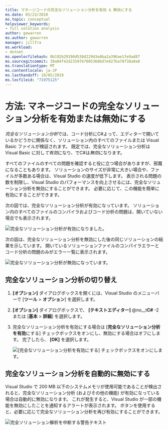 ```yaml
---
title: マネージコードの完全なソリューション分析を有効 & 無効にする
ms.date: 03/23/2018
ms.topic: conceptual
helpviewer_keywords:
- full solution analysis
author: gewarren
ms.author: gewarren
manager: jillfra
ms.workload:
- dotnet
ms.openlocfilehash: 0b192b29190d530d22943e8ba2a396ae1fe9ad87
ms.sourcegitcommit: 39a04f42d23597b70053686d7e927ba78f38a9a8
ms.translationtype: MT
ms.contentlocale: ja-JP
ms.lasthandoff: 10/05/2019
ms.locfileid: "71975125"
---
```

# <a name="how-to-enable-and-disable-full-solution-analysis-for-managed-code"></a>方法: マネージコードの完全なソリューション分析を有効または無効にする

*完全なソリューション分析*では、コード分析にC#よって、エディターで開いているかどうかに関係なく、ソリューション内のすべてのファイルまたは Visual Basic ファイルが検証されます。 既定では、完全なソリューション分析は Visual Basic に対し*て有効*になり、でC#は*無効*になります。

すべてのファイルのすべての問題を確認すると役に立つ場合がありますが、邪魔になることもあります。 ソリューションのサイズが非常に大きい場合や、ファイルが多数ある場合は、Visual Studio の速度が低下します。 表示される問題の数を制限し、Visual Studio のパフォーマンスを向上させるには、完全なソリューション分析を無効にすることができます。 必要に応じて、この機能を簡単に有効にすることができます。

次の図では、完全なソリューション分析が有効になっています。 ソリューション内のすべてのファイルのコンパイラおよびコード分析の問題は、開いていない場合でも表示されます。

![完全なソリューション分析が有効になりました。](../code-quality/media/fsa_enabled.png)

次の図は、完全なソリューション分析を無効にした後の同じソリューションの結果を示しています。 開いているソリューションファイルのコンパイラエラーとコード分析の問題のみがエラー一覧に表示されます。

![完全なソリューション分析が無効になっています。](../code-quality/media/fsa_disabled.png)

## <a name="toggle-full-solution-analysis"></a>完全なソリューション分析の切り替え

1. **[オプション]** ダイアログボックスを開くには、Visual Studio のメニューバーで [**ツール** > **オプション**] を選択します。

1. **[オプション]** ダイアログボックスで、 **[テキストエディター]** @no__t**C#** -2 または [**基本** > **詳細**] を選択します。

1. 完全なソリューション分析を有効にする場合は [**完全なソリューション分析を有効**にする] チェックボックスをオンにし、無効にする場合はオフにします。 完了したら、 **[OK]** を選択します。

   ![[完全なソリューション分析を有効にする] チェックボックスをオンにします。](../code-quality/media/options-enable-full-solution-analysis.png)

## <a name="automatically-disable-full-solution-analysis"></a>完全なソリューション分析を自動的に無効にする

Visual Studio で 200 MB 以下のシステムメモリが使用可能であることが検出されると、完全なソリューション分析 (およびその他の機能) が有効になっている場合は自動的に無効になります。 これが発生すると、Visual Studio が一部の機能を無効にしたことを通知するアラートが表示されます。 ボタンを使用すると、必要に応じて完全なソリューション分析を再び有効にすることができます。

![完全ソリューション解析を中断する警告テキスト](../code-quality/media/fsa_alert.png)